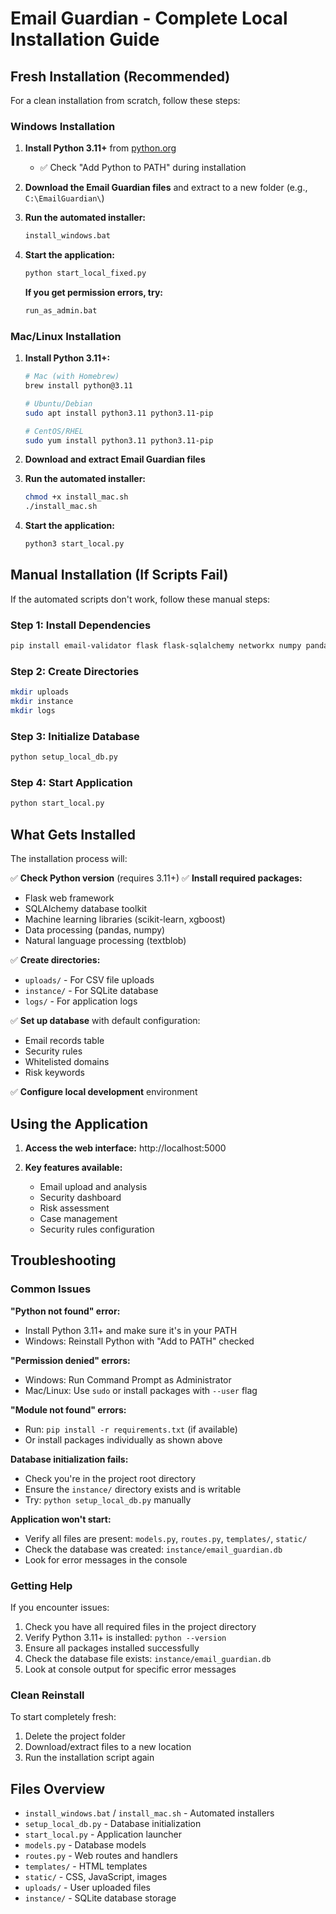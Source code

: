 # Email Guardian - Complete Local Installation Guide

## Fresh Installation (Recommended)

For a clean installation from scratch, follow these steps:

### Windows Installation

1. **Install Python 3.11+** from [python.org](https://python.org)
   - ✅ Check "Add Python to PATH" during installation

2. **Download the Email Guardian files** and extract to a new folder (e.g., `C:\EmailGuardian\`)

3. **Run the automated installer:**
   ```cmd
   install_windows.bat
   ```

4. **Start the application:**
   ```cmd
   python start_local_fixed.py
   ```
   
   **If you get permission errors, try:**
   ```cmd
   run_as_admin.bat
   ```

### Mac/Linux Installation

1. **Install Python 3.11+:**
   ```bash
   # Mac (with Homebrew)
   brew install python@3.11
   
   # Ubuntu/Debian
   sudo apt install python3.11 python3.11-pip
   
   # CentOS/RHEL
   sudo yum install python3.11 python3.11-pip
   ```

2. **Download and extract Email Guardian files**

3. **Run the automated installer:**
   ```bash
   chmod +x install_mac.sh
   ./install_mac.sh
   ```

4. **Start the application:**
   ```bash
   python3 start_local.py
   ```

## Manual Installation (If Scripts Fail)

If the automated scripts don't work, follow these manual steps:

### Step 1: Install Dependencies
```bash
pip install email-validator flask flask-sqlalchemy networkx numpy pandas scikit-learn sqlalchemy werkzeug xgboost textblob imbalanced-learn
```

### Step 2: Create Directories
```bash
mkdir uploads
mkdir instance
mkdir logs
```

### Step 3: Initialize Database
```bash
python setup_local_db.py
```

### Step 4: Start Application
```bash
python start_local.py
```

## What Gets Installed

The installation process will:

✅ **Check Python version** (requires 3.11+)
✅ **Install required packages:**
   - Flask web framework
   - SQLAlchemy database toolkit
   - Machine learning libraries (scikit-learn, xgboost)
   - Data processing (pandas, numpy)
   - Natural language processing (textblob)

✅ **Create directories:**
   - `uploads/` - For CSV file uploads
   - `instance/` - For SQLite database
   - `logs/` - For application logs

✅ **Set up database** with default configuration:
   - Email records table
   - Security rules
   - Whitelisted domains
   - Risk keywords

✅ **Configure local development** environment

## Using the Application

1. **Access the web interface:** http://localhost:5000

2. **Key features available:**
   - Email upload and analysis
   - Security dashboard
   - Risk assessment
   - Case management
   - Security rules configuration

## Troubleshooting

### Common Issues

**"Python not found" error:**
- Install Python 3.11+ and make sure it's in your PATH
- Windows: Reinstall Python with "Add to PATH" checked

**"Permission denied" errors:**
- Windows: Run Command Prompt as Administrator
- Mac/Linux: Use `sudo` or install packages with `--user` flag

**"Module not found" errors:**
- Run: `pip install -r requirements.txt` (if available)
- Or install packages individually as shown above

**Database initialization fails:**
- Check you're in the project root directory
- Ensure the `instance/` directory exists and is writable
- Try: `python setup_local_db.py` manually

**Application won't start:**
- Verify all files are present: `models.py`, `routes.py`, `templates/`, `static/`
- Check the database was created: `instance/email_guardian.db`
- Look for error messages in the console

### Getting Help

If you encounter issues:

1. Check you have all required files in the project directory
2. Verify Python 3.11+ is installed: `python --version`
3. Ensure all packages installed successfully
4. Check the database file exists: `instance/email_guardian.db`
5. Look at console output for specific error messages

### Clean Reinstall

To start completely fresh:

1. Delete the project folder
2. Download/extract files to a new location
3. Run the installation script again

## Files Overview

- `install_windows.bat` / `install_mac.sh` - Automated installers
- `setup_local_db.py` - Database initialization
- `start_local.py` - Application launcher
- `models.py` - Database models
- `routes.py` - Web routes and handlers
- `templates/` - HTML templates
- `static/` - CSS, JavaScript, images
- `uploads/` - User uploaded files
- `instance/` - SQLite database storage
